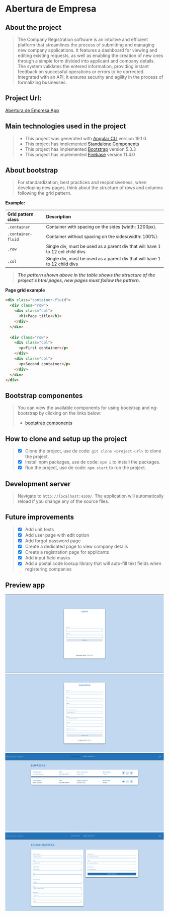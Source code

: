 # Abertura de Empresa

## About the project
>The Company Registration software is an intuitive and efficient platform that streamlines the process of submitting and managing new company applications. It features a dashboard for viewing and editing existing requests, as well as enabling the creation of new ones through a simple form divided into applicant and company details. The system validates the entered information, providing instant feedback on successful operations or errors to be corrected. Integrated with an API, it ensures security and agility in the process of formalizing businesses.

## Project Url:
[Abertura de Empresa App](https://abertura-de-empresa-app.web.app/)

## Main technologies used in the project
>* This project was generated with [Angular CLI](https://github.com/angular/angular-cli) version 19.1.0.
>* This project has implemented [Standalone Components](https://v17.angular.io/guide/standalone-components)
>* This project has implemented [Bootstrap](https://getbootstrap.com) version 5.3.3
>* This project has implemented [Firebase](https://firebase.google.com/) version 11.4.0

## About bootstrap
>For standardization, best practices and responsiveness, when developing new pages, think about the structure of rows and columns following the grid pattern.

**Example:**

| Grid pattern class | Description                                                                    |
|:-------------------|:-------------------------------------------------------------------------------|
| `.container`       | Container with spacing on the sides (width: 1200px).                           |
| `.container-fluid` | Container without spacing on the sides(width: 100%).                           |
| `.row`             | Single div, must be used as a parent div that will have 1 to 12 col child divs |
| `.col`             | Single div, must be used as a parent div that will have 1 to 12 child divs     | 

>***The pattern shown above in the table shows the structure of the project's html pages, new pages must follow the pattern.***

**Page grid example**

~~~html
<div class="container-fluid">
  <div class="row">
    <div class="col">
      <h1>Page title</h1>
    </div>
  </div>
  
  <div class="row">
    <div class="col">
      <p>First container</p>
    </div>
    <div class="col">
      <p>Second container</p>
    </div>
  </div>
</div>
~~~

## Bootstrap componentes
>You can view the available components for using bootstrap and ng-bootstrap by clicking on the links below:
>* [bootstrap components](https://getbootstrap.com/docs/5.3/components)

## How to clone and setup up the project
> - [x] Clone the project, use de code: `git clone <project-url>` to clone the project.
> - [x] Install npm packages, use de code: `npm i` to install the packages.
> - [x] Run the project, use de code: `npm start` to run the project.

## Development server
> Navigate to `http://localhost:4200/`. The application will automatically reload if you change any of the source files.

## Future improvements
> - [x] Add unit tests
> - [x] Add user page with edit option
> - [x] Add forgot password page
> - [x] Create a dedicated page to view company details
> - [x] Create a registration page for applicants
> - [x] Add input field masks
> - [x] Add a postal code lookup library that will auto-fill text fields when registering companies

## Preview app
![image](https://github.com/Jhoncosta08/abertura-de-empresa/blob/master/src/assets/previews/preview-one.png)
![image](https://github.com/Jhoncosta08/abertura-de-empresa/blob/master/src/assets/previews/preview-two.png)
![image](https://github.com/Jhoncosta08/abertura-de-empresa/blob/master/src/assets/previews/preview-three.png)
![image](https://github.com/Jhoncosta08/abertura-de-empresa/blob/master/src/assets/previews/preview-four.png)
